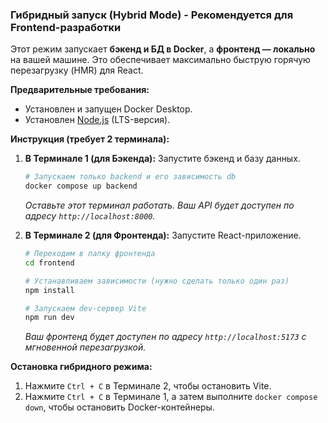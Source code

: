 ### Гибридный запуск (Hybrid Mode) - **Рекомендуется для Frontend-разработки**

Этот режим запускает **бэкенд и БД в Docker**, а **фронтенд — локально** на вашей машине. Это обеспечивает максимально быструю горячую перезагрузку (HMR) для React.

**Предварительные требования:**
*   Установлен и запущен Docker Desktop.
*   Установлен [Node.js](https://nodejs.org/en) (LTS-версия).

**Инструкция (требует 2 терминала):**

1.  **В Терминале 1 (для Бэкенда):** Запустите бэкенд и базу данных.
    ```bash
    # Запускаем только backend и его зависимость db
    docker compose up backend
    ```
    *Оставьте этот терминал работать. Ваш API будет доступен по адресу `http://localhost:8000`.*

2.  **В Терминале 2 (для Фронтенда):** Запустите React-приложение.
    ```bash
    # Переходим в папку фронтенда
    cd frontend

    # Устанавливаем зависимости (нужно сделать только один раз)
    npm install

    # Запускаем dev-сервер Vite
    npm run dev
    ```
    *Ваш фронтенд будет доступен по адресу `http://localhost:5173` с мгновенной перезагрузкой.*

**Остановка гибридного режима:**
1.  Нажмите `Ctrl + C` в Терминале 2, чтобы остановить Vite.
2.  Нажмите `Ctrl + C` в Терминале 1, а затем выполните `docker compose down`, чтобы остановить Docker-контейнеры.

